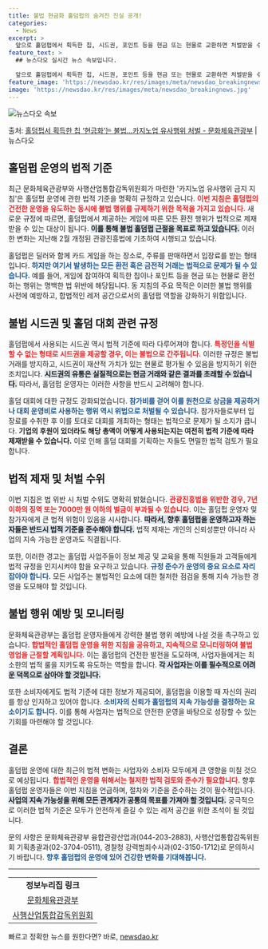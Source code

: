 ```yaml
---
title: 불법 현금화 홀덤펍의 숨겨진 진실 공개!
categories:
  - News
excerpt: >
  앞으로 홀덤펍에서 획득한 칩, 시드권, 포인트 등을 현금 또는 현물로 교환하면 처벌받을 수 있다. 또 실명을…
feature_text: >
  ## 뉴스다오 실시간 뉴스 속보입니다.

  앞으로 홀덤펍에서 획득한 칩, 시드권, 포인트 등을 현금 또는 현물로 교환하면 처벌받을 수 있다. 또 실명을…
feature_image: 'https://newsdao.kr/res/images/meta/newsdao_breakingnews.jpg'
image: 'https://newsdao.kr/res/images/meta/newsdao_breakingnews.jpg'
---
```


![뉴스다오 속보](https://newsdao.kr/res/images/meta/newsdao_breakingnews.jpg)

<p>출처: <a href="https://newsdao.kr/3785" rel="dofollow">홀덤펍서 획득한 칩 ‘현금화’는 불법…카지노업 유사행위 처벌 - 문화체육관광부</a> | 뉴스다오</p>

<h2 data-ke-size="size26">홀덤펍 운영의 법적 기준</h2>

<p data-ke-size="size16">최근 문화체육관광부와 사행산업통합감독위원회가 마련한 '카지노업 유사행위 금지 지침'은 홀덤펍 운영에 관한 법적 기준을 명확히 규정하고 있습니다. <b><span style="color: #ee2323;">이번 지침은 홀덤펍의 건전한 운영을 유도하는 동시에 불법 행위를 규제하기 위한 목적을 가지고 있습니다.</span></b> 새로운 규정에 따르면, 홀덤펍에서 제공하는 게임에 따른 모든 환전 행위가 법적으로 제재받을 수 있는 대상이 됩니다. <b><span style="background-color: #21538527;">이를 통해 불법 홀덤펍 근절을 목표로 하고 있습니다.</span></b> 이러한 변화는 지난해 2월 개정된 관광진흥법에 기초하여 시행되고 있습니다.</p>

<p data-ke-size="size16">홀덤펍은 딜러와 함께 카드 게임을 하는 장소로, 주류를 판매하면서 입장료를 받는 형태입니다. <b><span style="color: #1a5490;">하지만 여기서 발생하는 모든 환전 혹은 금전적 거래는 법적으로 문제가 될 수 있습니다.</span></b> 예를 들어, 게임에 참여하여 획득한 칩이나 포인트 등을 현금 또는 현물로 환전하는 행위는 명백한 법 위반에 해당됩니다. 동 지침의 주요 목적은 이러한 불법 행위를 사전에 예방하고, 합법적인 레저 공간으로서의 홀덤펍 역할을 강화하기 위함입니다.</p>

<h2 data-ke-size="size26">불법 시드권 및 홀덤 대회 관련 규정</h2>

<p data-ke-size="size16">홀덤펍에서 사용되는 시드권 역시 법적 기준에 따라 다루어져야 합니다. <b><span style="color: #ee2323;">특정인을 식별할 수 없는 형태로 시드권을 제공할 경우, 이는 불법으로 간주됩니다.</span></b> 이러한 규정은 불법 거래를 방지하고, 시드권이 재산적 가치가 있는 현물로 평가될 수 있음을 방지하기 위한 조치입니다. <b><span style="background-color: #21538527;">시드권의 유통은 실질적으로는 현금 거래와 같은 결과를 초래할 수 있습니다.</span></b> 따라서, 홀덤펍 운영자는 이러한 사항을 반드시 고려해야 합니다.</p>

<p data-ke-size="size16">홀덤 대회에 대한 규정도 강화되었습니다. <b><span style="color: #1a5490;">참가비를 걷어 이를 원천으로 상금을 제공하거나 대회 운영비로 사용하는 행위 역시 위법으로 처벌될 수 있습니다.</span></b> 참가자들로부터 입장료를 수취한 후 이를 토대로 대회를 개최하는 형태는 법적으로 문제가 될 소지가 큽니다. <b>기업의 후원이 있더라도 해당 총액이 어떻게 사용되는지는 여전히 법적 기준에 따라 제재받을 수 있습니다.</b> 이로 인해 홀덤 대회를 기획하는 자들도 면밀한 법적 검토가 필요합니다.</p>

<h2 data-ke-size="size26">법적 제재 및 처벌 수위</h2>

<p data-ke-size="size16">이번 지침은 법 위반 시 처벌 수위도 명확히 밝혔습니다. <b><span style="color: #ee2323;">관광진흥법을 위반한 경우, 7년 이하의 징역 또는 7000만 원 이하의 벌금이 부과될 수 있습니다.</span></b> 이는 홀덤펍 운영자 및 참가자에게 큰 법적 위험이 있음을 시사합니다. <b><span style="background-color: #21538527;">따라서, 향후 홀덤펍을 운영하고자 하는 자들은 반드시 법적 기준을 준수해야 합니다.</span></b> 법적 제재는 개인의 신뢰성뿐만 아니라 사업의 지속 가능한 운영과도 직결됩니다.</p>

<p data-ke-size="size16">또한, 이러한 경고는 홀덤펍 사업주들이 정보 제공 및 교육을 통해 직원들과 고객들에게 법적 규정을 인지시켜야 함을 요구하고 있습니다. <b><span style="color: #1a5490;">규정 준수가 운영의 중요 요소로 자리 잡아야 합니다.</span></b> 모든 사업주는 불법적인 요소에 대한 철저한 점검을 통해 지속 가능한 경영을 도모해야 할 것입니다.</p>

<h2 data-ke-size="size26">불법 행위 예방 및 모니터링</h2>

<p data-ke-size="size16">문화체육관광부는 홀덤펍 운영자들에게 강력한 불법 행위 예방에 나설 것을 촉구하고 있습니다. <b><span style="color: #ee2323;">합법적인 홀덤펍 운영을 위한 지침을 공유하고, 지속적으로 모니터링하여 불법 영업을 근절할 계획입니다.</span></b> 이는 홀덤펍의 건전한 발전을 도모하며, 사업자들에게는 최소한의 법적 룰을 지키도록 유도하는 역할을 합니다. <b><span style="background-color: #21538527;">각 사업자는 이를 필수적으로 어려운 덕목으로 삼아야 할 것입니다.</span></b></p>

<p data-ke-size="size16">또한 소비자에게도 법적 기준에 대한 정보가 제공되어, 홀덤펍을 이용할 때 자신의 권리를 항상 인지하고 있어야 합니다. <b><span style="color: #1a5490;">소비자의 신뢰가 홀덤펍의 지속 가능성을 결정하는 요소이기도 합니다.</span></b> 이를 통해 사업자는 법적으로 안전한 운영을 바탕으로 성장할 수 있는 기회를 마련해야 할 것입니다.</p>

<h2 data-ke-size="size26">결론</h2>

<p data-ke-size="size16">홀덤펍 운영에 대한 최근의 법적 변화는 사업자와 소비자 모두에게 큰 영향을 미칠 것으로 예상됩니다. <b><span style="color: #ee2323;">합법적인 운영을 위해서는 철저한 법적 검토와 준수가 필요합니다.</span></b> 향후 홀덤펍 운영자들은 이번 지침을 언급하며, 절차와 기준을 준수하는 것이 필수적입니다. <b><span style="background-color: #21538527;">사업의 지속 가능성을 위해 모든 관계자가 공통의 목표를 가져야 할 것입니다.</span></b> 궁극적으로 이러한 법적 기준은 모두가 안전하게 즐길 수 있는 레저 공간을 위한 초석이 될 것입니다.</p>

<p data-ke-size="size16">문의 사항은 문화체육관광부 융합관광산업과(044-203-2883), 사행산업통합감독위원회 기획총괄과(02-3704-0511), 경찰청 강력범죄수사과(02-3150-1712)로 문의하시기 바랍니다. <b><span style="color: #1a5490;">향후 홀덤펍의 운영에 있어 건강한 변화를 기대해봅니다.</span></b></p>

<hr>

<table>
<tr>
<td style="text-align: center; height: 17px;"><b>정보누리집 링크</b></td>
</tr>
<tr>
<td style="text-align: center; height: 17px;"><a href="https://www.mcst.go.kr">문화체육관광부</a></td>
</tr>
<tr>
<td style="text-align: center; height: 17px;"><a href="https://www.ncgg.go.kr">사행산업통합감독위원회</a></td>
</tr>
</table>

<p data-ke-size="size16"></p> 

빠르고 정확한 뉴스를 원한다면? 바로, <a href="https://newsdao.kr" rel="dofollow">newsdao.kr</a>


